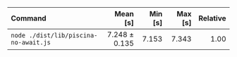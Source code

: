 | Command | Mean [s] | Min [s] | Max [s] | Relative |
|:---|---:|---:|---:|---:|
| `node ./dist/lib/piscina-no-await.js` | 7.248 ± 0.135 | 7.153 | 7.343 | 1.00 |
